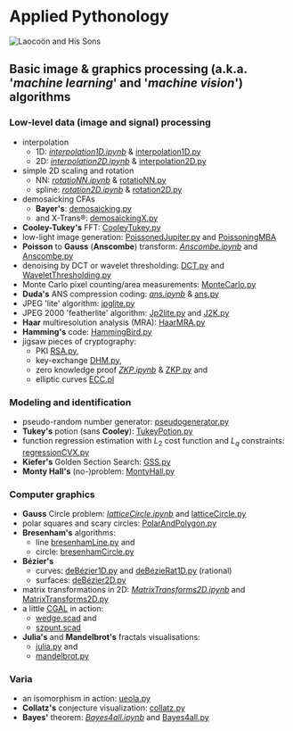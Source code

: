 # Applied Pythonology
![Laocoön and His Sons](https://upload.wikimedia.org/wikipedia/commons/thumb/1/17/Laocoon_Pio-Clementino_Inv1059-1064-1067.jpg/250px-Laocoon_Pio-Clementino_Inv1059-1064-1067.jpg)
## Basic image & graphics processing (a.k.a. '*machine learning*' and '*machine vision*') algorithms
### Low-level data (image and signal) processing
- interpolation
  - 1D: *[interpolation1D.ipynb](./ipynbs/interpolation1D.ipynb)* & [interpolation1D.py](./interpolation1D.py)
  - 2D: *[interpolation2D.ipynb](./ipynbs/interpolation2D.ipynb)* & [interpolation2D.py](./interpolation2D.py)
- simple 2D scaling and rotation
    - NN:  *[rotatioNN.ipynb](./ipynbs/rotatioNN.ipynb)* & [rotatioNN.py](./rotatioNN.py)
    - spline: *[rotation2D.ipynb](./ipynbs/rotation2D.ipynb)* & [rotation2D.py](./rotation2D.py)
- demosaicking CFAs
  - **Bayer's**: [demosaicking.py](./demosaicking.py)
  -  and X-Trans®: [demosaickingX.py](./demosaickingX.py)
- **Cooley-Tukey's** FFT: [CooleyTukey.py](./CooleyTukey.py)
- low-light image generation: [PoissonedJupiter.py](./PoissonedJupiter.py) and [PoissoningMBA](./PoissoningMBA)
- **Poisson** to **Gauss** (**Anscombe**) transform: *[Anscombe.ipynb](./ipynbs/Anscombe.ipynb)* and [Anscombe.py](./Anscombe.py) 
- denoising by DCT or wavelet thresholding: [DCT.py](./dct.py) and [WaveletThresholding.py](./WaveletThresholding.py)
- Monte Carlo pixel counting/area measurements: [MonteCarlo.py](./MonteCarlo.py)
- **Duda's** ANS compression coding:  *[ans.ipynb](./ipynbs/ans.ipynb)* & [ans.py](./ans.py)
- JPEG 'lite' algorithm: [jpglite.py](./jpglite.py)
- JPEG 2000 'featherlite' algorithm: [Jp2lite.py](./Jp2lite.py) and [J2K.py](./J2K.py)
- **Haar** multiresolution analysis (MRA): [HaarMRA.py](./HaarMRA.py)
- **Hamming's** code: [HammingBird.py](./HammingBird.py)
- jigsaw pieces of cryptography: 
  - PKI [RSA.py](./RSA.py), 
  - key-exchange [DHM.py](./DHM.py), 
  - zero knowledge proof *[ZKP.ipynb](./ipynbs/ZKP.ipynb)* & [ZKP.py](./ZKP.py) and 
  - elliptic curves [ECC.pl](./ECC.pl)
### Modeling and identification
- pseudo-random number generator: [pseudogenerator.py](./pseudogenerator.py)
- **Tukey's** potion (sans **Cooley**): [TukeyPotion.py](./TukeyPotion.py)
- function regression estimation with $L_2$ cost function and $L_q$ constraints: [regressionCVX.py](./regressionCVX.py)
- **Kiefer's** Golden Section Search: [GSS.py](./GSS.py)
- **Monty Hall's** (no-)problem: [MontyHall.py](./montyhall.py)
### Computer graphics
- **Gauss** Circle problem: *[latticeCircle.ipynb](./ipynbs/latticeCircle.ipynb)* and [latticeCircle.py](./latticeCircle.py)
- polar squares and scary circles: [PolarAndPolygon.py](./PolarAndPolygon.py)
- **Bresenham's** algorithms:
  - line [bresenhamLine.py](./bresenhamLine.py) and
  - circle: [bresenhamCircle.py](./bresenhamCircle.py)
- **Bézier's** 
  - curves: [deBézier1D.py](./deBézier1D.py) and [deBézieRat1D.py](./deBézieRat1D.py) (rational)
  - surfaces: [deBézier2D.py](./deBézier2D.py) 
- matrix transformations in 2D: *[MatrixTransforms2D.ipynb](./ipynbs/MatrixTransforms2D.ipynb)* and [MatrixTransforms2D.py](./MatrixTransforms2D.py)
- a little [CGAL](https://www.cgal.org/) in action: 
  - [wedge.scad](./CGAL4All/wedge.scad) and
  - [szpunt.scad](./CGAL4All/szpunt.scad)
- **Julia's** and **Mandelbrot's** fractals visualisations: 
  - [julia.py](./julia.py) and
  - [mandelbrot.py](./mandelbrot.py)
### Varia
- an isomorphism in action: [ueola.py](./ueola.py)
- **Collatz's** conjecture visualization: [collatz.py](./collatz.py)
- **Bayes'** theorem: *[Bayes4all.ipynb](./ipynbs/Bayes4all.ipynb)* and [Bayes4all.py](./Bayes4all.py)